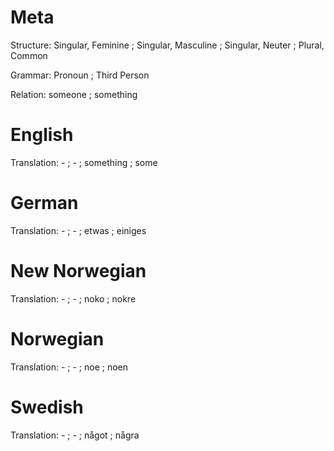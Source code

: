 Meta
====

Structure: Singular, Feminine ; Singular, Masculine ; Singular, Neuter ; Plural, Common

Grammar:   Pronoun ; Third Person

Relation:  someone ; something



English
=======

Translation: - ; - ; something ; some



German
======

Translation: - ; - ; etwas ; einiges



New Norwegian
=============

Translation: - ; - ; noko ; nokre



Norwegian
=========

Translation: - ; - ; noe ; noen



Swedish
=======

Translation: - ; - ; något ; några
